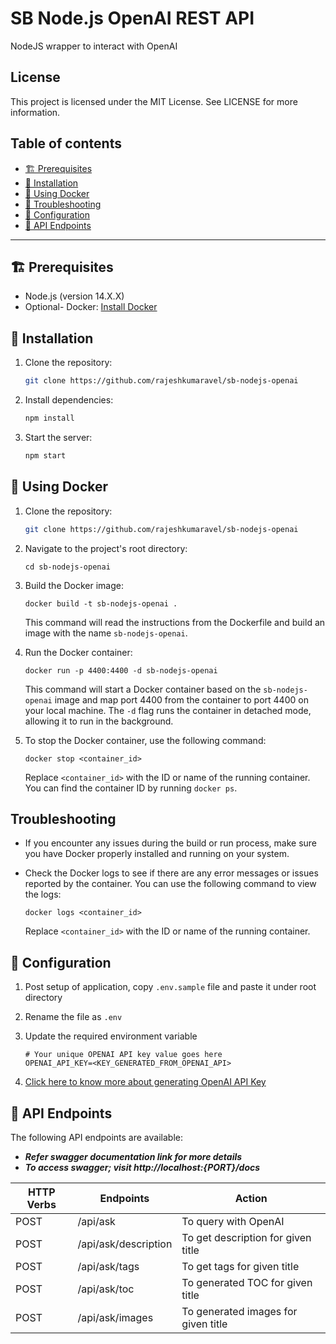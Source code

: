 # SB Node.js OpenAI REST API

NodeJS wrapper to interact with OpenAI

## License

This project is licensed under the MIT License. See LICENSE for more information.

## Table of contents

- [🏗️ Prerequisites](#-prerequisites)
- [🌱 Installation](#-installation)
- [🌱 Using Docker](#-using-docker)
- [📖 Troubleshooting](#-troubleshooting)
- [📖 Configuration](#-configuration)
- [📖 API Endpoints](#-api-endpoints)
---

## 🏗️ Prerequisites

- Node.js (version 14.X.X)
- Optional- Docker: [Install Docker](https://docs.docker.com/get-docker/)

## 🌱 Installation

1. Clone the repository:

   ```bash
   git clone https://github.com/rajeshkumaravel/sb-nodejs-openai

2. Install dependencies:

   ```bash
   npm install

3. Start the server:

   ```bash
   npm start

## 🌱 Using Docker

1. Clone the repository:

   ```bash
   git clone https://github.com/rajeshkumaravel/sb-nodejs-openai
   ```

2. Navigate to the project's root directory:

   ```shell
   cd sb-nodejs-openai
   ```

3. Build the Docker image:

   ```shell
   docker build -t sb-nodejs-openai .
   ```

   This command will read the instructions from the Dockerfile and build an image with the name `sb-nodejs-openai`.

4. Run the Docker container:

   ```shell
   docker run -p 4400:4400 -d sb-nodejs-openai
   ```

   This command will start a Docker container based on the `sb-nodejs-openai` image and map port 4400 from the container to port 4400 on your local machine. The `-d` flag runs the container in detached mode, allowing it to run in the background.

5. To stop the Docker container, use the following command:

   ```shell
   docker stop <container_id>
   ```

   Replace `<container_id>` with the ID or name of the running container. You can find the container ID by running `docker ps`.

## Troubleshooting

- If you encounter any issues during the build or run process, make sure you have Docker properly installed and running on your system.

- Check the Docker logs to see if there are any error messages or issues reported by the container. You can use the following command to view the logs:

  ```shell
  docker logs <container_id>
  ```

  Replace `<container_id>` with the ID or name of the running container.


## 📖 Configuration

1. Post setup of application, copy `.env.sample` file and paste it under root directory

2. Rename the file as `.env`

3. Update the required environment variable

   ```
   # Your unique OPENAI API key value goes here
   OPENAI_API_KEY=<KEY_GENERATED_FROM_OPENAI_API>
   ```

4. [Click here to know more about generating OpenAI API Key](./OPENAI_API.md)

## 📖 API Endpoints

The following API endpoints are available:
- **_Refer swagger documentation link for more details_**
- **_To access swagger; visit http://localhost:{PORT}/docs_**

| HTTP Verbs | Endpoints | Action |
| --- | --- | --- |
| POST | /api/ask | To query with OpenAI |
| POST | /api/ask/description | To get description for given title |
| POST | /api/ask/tags | To get tags for given title |
| POST | /api/ask/toc | To generated TOC for given title |
| POST | /api/ask/images | To generated images for given title |


